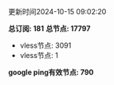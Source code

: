 更新时间2024-10-15 09:02:20

**总订阅: 181**
**总节点: 17797**
- vless节点: 3091
- vless节点: 1

**google ping有效节点: 790**
